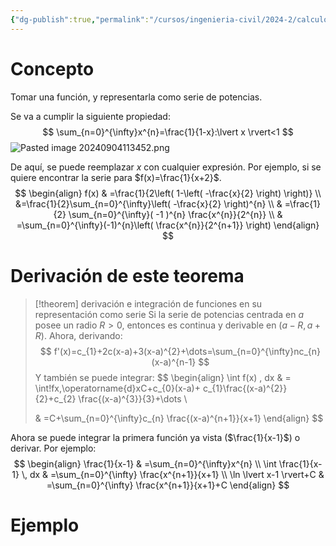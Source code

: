 ```yaml
---
{"dg-publish":true,"permalink":"/cursos/ingenieria-civil/2024-2/calculo-ii/1-integrales-impropias-y-series/1-8-representacion-de-funciones-via-serie-de-potencias/representacion-de-funciones-como-series-de-potencias/","tags":["I2MAT1620"]}
---
```


# Concepto
Tomar una función, y representarla como serie de potencias.

Se va a cumplir la siguiente propiedad:
$$
\sum_{n=0}^{\infty}x^{n}=\frac{1}{1-x}:\lvert x \rvert<1 
$$
![Pasted image 20240904113452.png](/img/user/Cursos/Ingenier%C3%ADa%20Civil/2024-2/C%C3%A1lculo%20II/1%20Integrales%20Impropias%20y%20Series/1.8%20Representaci%C3%B3n%20de%20funciones%20v%C3%ADa%20serie%20de%20potencias/attachments/Pasted%20image%2020240904113452.png)

De aquí, se puede reemplazar $x$ con cualquier expresión. Por ejemplo, si se quiere encontrar la serie para $f(x)=\frac{1}{x+2}$.
$$
\begin{align}
f(x) & =\frac{1}{2\left( 1-\left( -\frac{x}{2} \right) \right)} \\
 &=\frac{1}{2}\sum_{n=0}^{\infty}\left( -\frac{x}{2} \right)^{n} \\
 & =\frac{1}{2} \sum_{n=0}^{\infty}( -1 )^{n} \frac{x^{n}}{2^{n}} \\
 & =\sum_{n=0}^{\infty}(-1)^{n}\left( \frac{x^{n}}{2^{n+1}} \right)
\end{align}
$$
# Derivación de este teorema

> [!theorem] derivación e integración de funciones en su representación como serie
> Si la serie de potencias centrada en $a$ posee un radio $R>0$, entonces es continua y derivable en $(a-R,a+R)$. Ahora, derivando:
> $$
> f'(x)=c_{1}+2c(x-a)+3(x-a)^{2}+\dots=\sum_{n=0}^{\infty}nc_{n}(x-a)^{n-1}
> $$
> Y también se puede integrar:
> $$
> \begin{align}
> \int f(x) \, dx & = \int\!fx\,\operatorname{d}xC+c_{0}(x-a)+ c_{1}\frac{(x-a)^{2}}{2}+c_{2} \frac{(x-a)^{3}}{3}+\dots \\
>  
>  & =C+\sum_{n=0}^{\infty}c_{n} \frac{(x-a)^{n+1}}{x+1}
> \end{align}
> $$

Ahora se puede integrar la primera función ya vista ($\frac{1}{x-1}$) o derivar.
Por ejemplo:
$$
\begin{align}
\frac{1}{x-1} & =\sum_{n=0}^{\infty}x^{n} \\
\int \frac{1}{x-1} \, dx  & =\sum_{n=0}^{\infty} \frac{x^{n+1}}{x+1} \\
\ln \lvert x-1 \rvert+C  & =\sum_{n=0}^{\infty} \frac{x^{n+1}}{x+1}+C
\end{align}
$$


# Ejemplo